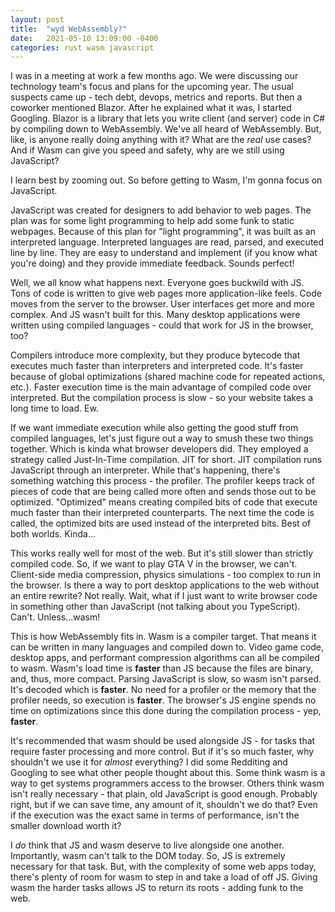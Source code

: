 ```yaml
---
layout: post
title:  "wyd WebAssembly?"
date:   2021-05-10 13:09:00 -0400
categories: rust wasm javascript
---
```

I was in a meeting at work a few months ago. We were discussing our technology team's focus and plans for the upcoming year. The usual suspects came up - tech debt, devops, metrics and reports. But then a coworker mentioned Blazor. After he explained what it was, I started Googling. Blazor is a library that lets you write client (and server) code in C# by compiling down to WebAssembly. We've all heard of WebAssembly. But, like, is anyone really doing anything with it? What are the *real* use cases? And if Wasm can give you speed and safety, why are we still using JavaScript?

I learn best by zooming out. So before getting to Wasm, I'm gonna focus on JavaScript.

JavaScript was created for designers to add behavior to web pages. The plan was for some light programming to help add some funk to static webpages. Because of this plan for "light programming", it was built as an interpreted language. Interpreted languages are read, parsed, and executed line by line. They are easy to understand and implement (if you know what you're doing) and they provide immediate feedback. Sounds perfect!

Well, we all know what happens next. Everyone goes buckwild with JS. Tons of code is written to give web pages more application-like feels. Code moves from the server to the browser. User interfaces get more and more complex. And JS wasn't built for this. Many desktop applications were written using compiled languages - could that work for JS in the browser, too?

Compilers introduce more complexity, but they produce bytecode that executes much faster than interpreters and interpreted code. It's faster because of global optimizations (shared machine code for repeated actions, etc.). Faster execution time is the main advantage of compiled code over interpreted. But the compilation process is slow - so your website takes a long time to load. Ew.

If we want immediate execution while also getting the good stuff from compiled languages, let's just figure out a way to smush these two things together. Which is kinda what browser developers did. They employed a strategy called Just-In-Time compilation. JIT for short. JIT compilation runs JavaScript through an interpreter. While that's happening, there's something watching this process - the profiler. The profiler keeps track of pieces of code that are being called more often and sends those out to be optimized. "Optimized" means creating compiled bits of code that execute much faster than their interpreted counterparts. The next time the code is called, the optimized bits are used instead of the interpreted bits. Best of both worlds. Kinda...

This works really well for most of the web. But it's still slower than strictly compiled code. So, if we want to play GTA V in the browser, we can't. Client-side media compression, physics simulations - too complex to run in the browser. Is there a way to port desktop applications to the web without an entire rewrite? Not really. Wait, what if I just want to write browser code in something other than JavaScript (not talking about you TypeScript). Can't. Unless...wasm!

This is how WebAssembly fits in. Wasm is a compiler target. That means it can be written in many languages and compiled down to. Video game code, desktop apps, and performant compression algorithms can all be compiled to wasm. Wasm's load time is **faster** than JS because the files are binary, and, thus, more compact. Parsing JavaScript is slow, so wasm isn't parsed. It's decoded which is **faster**. No need for a profiler or the memory that the profiler needs, so execution is **faster**. The browser's JS engine spends no time on optimizations since this done during the compilation process - yep, **faster**.

It's recommended that wasm should be used alongside JS - for tasks that require faster processing and more control. But if it's so much faster, why shouldn't we use it for *almost* everything? I did some Redditing and Googling to see what other people thought about this. Some think wasm is a way to get systems programmers access to the browser. Others think wasm isn't really necessary - that plain, old JavaScript is good enough. Probably right, but if we can save time, any amount of it, shouldn't we do that? Even if the execution was the exact same in terms of performance, isn't the smaller download worth it? 

I *do* think that JS and wasm deserve to live alongside one another. Importantly, wasm can't talk to the DOM today. So, JS is extremely necessary for that task. But, with the complexity of some web apps today, there's plenty of room for wasm to step in and take a load of off JS. Giving wasm the harder tasks allows JS to return its roots - adding funk to the web.
